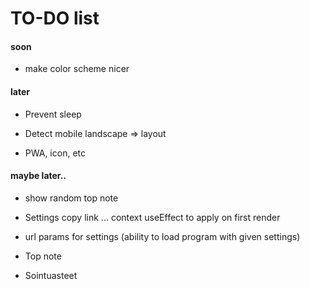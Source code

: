 # TO-DO list

#### soon

- make color scheme nicer

#### later

- Prevent sleep

- Detect mobile landscape => layout

- PWA, icon, etc

#### maybe later..

- show random top note

- Settings copy link ... context useEffect to apply on first render

- url params for settings (ability to load program with given settings)

- Top note

- Sointuasteet

